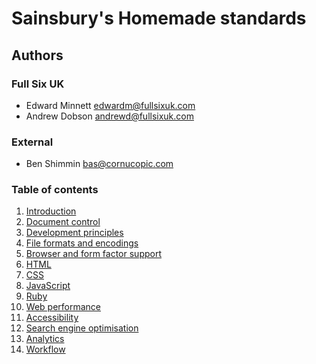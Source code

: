 # Sainsbury's Homemade standards

## Authors

### Full Six UK

- Edward Minnett <edwardm@fullsixuk.com>
- Andrew Dobson  <andrewd@fullsixuk.com>

### External

- Ben Shimmin    <bas@cornucopic.com>

### Table of contents

1. [Introduction][1]
2. [Document control][2]
3. [Development principles][3]
4. [File formats and encodings][4]
5. [Browser and form factor support][5]
6. [HTML][6]
7. [CSS][7]
8. [JavaScript][8]
9. [Ruby][9]
10. [Web performance][10]
11. [Accessibility][11]
12. [Search engine optimisation][12]
13. [Analytics][13]
14. [Workflow][14]

[1]: 01-introduction.md
[2]: 02-document-control.md
[3]: 03-development-principles.md
[4]: 04-file-formats-and-encodings.md
[5]: 05-browser-and-form-factor-support.md
[6]: 06-html.md
[7]: 07-css.md
[8]: 08-javascript.md
[9]: 09-ruby.md
[10]: 10-web-performance.md
[11]: 11-accessibility.md
[12]: 12-search-engine-optimisation.md
[13]: 13-analytics.md
[14]: 14-workflow.md
